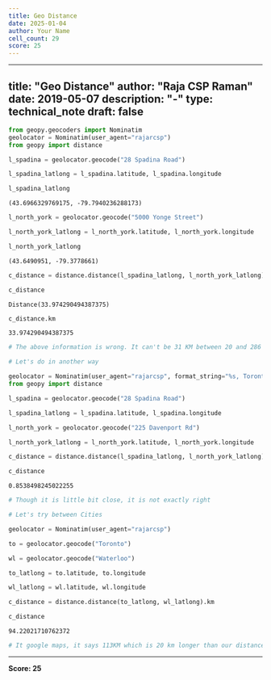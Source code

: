 ```yaml
---
title: Geo Distance
date: 2025-01-04
author: Your Name
cell_count: 29
score: 25
---
```


---
title: "Geo Distance"
author: "Raja CSP Raman"
date: 2019-05-07
description: "-"
type: technical_note
draft: false
---

```python
from geopy.geocoders import Nominatim
geolocator = Nominatim(user_agent="rajarcsp")
from geopy import distance
```


```python
l_spadina = geolocator.geocode("28 Spadina Road")
```


```python
l_spadina_latlong = l_spadina.latitude, l_spadina.longitude
```


```python
l_spadina_latlong
```




    (43.6966329769175, -79.7940236288173)




```python
l_north_york = geolocator.geocode("5000 Yonge Street")
```


```python
l_north_york_latlong = l_north_york.latitude, l_north_york.longitude
```


```python
l_north_york_latlong
```




    (43.6490951, -79.3778661)




```python
c_distance = distance.distance(l_spadina_latlong, l_north_york_latlong)
```


```python
c_distance
```




    Distance(33.974290494387375)




```python
c_distance.km
```




    33.974290494387375




```python
# The above information is wrong. It can't be 31 KM between 20 and 286 Spadina Road

# Let's do in another way
```


```python
geolocator = Nominatim(user_agent="rajarcsp", format_string="%s, Toronto ON")
from geopy import distance
```


```python
l_spadina = geolocator.geocode("28 Spadina Road")
```


```python
l_spadina_latlong = l_spadina.latitude, l_spadina.longitude
```


```python
l_north_york = geolocator.geocode("225 Davenport Rd")
```


```python
l_north_york_latlong = l_north_york.latitude, l_north_york.longitude
```


```python
c_distance = distance.distance(l_spadina_latlong, l_north_york_latlong).km
```


```python
c_distance
```




    0.8538498245022255




```python
# Though it is little bit close, it is not exactly right
```


```python
# Let's try between Cities
```


```python
geolocator = Nominatim(user_agent="rajarcsp")
```


```python
to = geolocator.geocode("Toronto")
```


```python
wl = geolocator.geocode("Waterloo")
```


```python
to_latlong = to.latitude, to.longitude
```


```python
wl_latlong = wl.latitude, wl.longitude
```


```python
c_distance = distance.distance(to_latlong, wl_latlong).km
```


```python
c_distance
```




    94.22021710762372




```python
# It google maps, it says 113KM which is 20 km longer than our distance
```


---
**Score: 25**